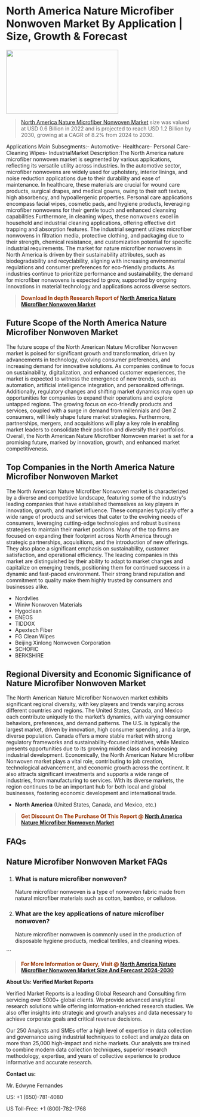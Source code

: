 <p><h1>North America Nature Microfiber Nonwoven Market By Application | Size, Growth & Forecast</h1><p><img class="aligncenter size-medium wp-image-105565" src="https://ffe5etoiles.com/wp-content/uploads/2025/01/MST7-300x171.png" alt="" width="300" height="171" /></p><blockquote><p><a href="https://www.verifiedmarketreports.com/download-sample/?rid=403432&utm_source=Github-NA&utm_medium=361" target="_blank">North America Nature Microfiber Nonwoven Market</a> size was valued at USD 0.6 Billion in 2022 and is projected to reach USD 1.2 Billion by 2030, growing at a CAGR of 8.2% from 2024 to 2030.</p></blockquote>Applications Main Subsegments:- Automotive- Healthcare- Personal Care- Cleaning Wipes- IndustrialMarket Description:The North America nature microfiber nonwoven market is segmented by various applications, reflecting its versatile utility across industries. In the automotive sector, microfiber nonwovens are widely used for upholstery, interior linings, and noise reduction applications due to their durability and ease of maintenance. In healthcare, these materials are crucial for wound care products, surgical drapes, and medical gowns, owing to their soft texture, high absorbency, and hypoallergenic properties. Personal care applications encompass facial wipes, cosmetic pads, and hygiene products, leveraging microfiber nonwovens for their gentle touch and enhanced cleansing capabilities.Furthermore, in cleaning wipes, these nonwovens excel in household and industrial cleaning applications, offering effective dirt trapping and absorption features. The industrial segment utilizes microfiber nonwovens in filtration media, protective clothing, and packaging due to their strength, chemical resistance, and customization potential for specific industrial requirements. The market for nature microfiber nonwovens in North America is driven by their sustainability attributes, such as biodegradability and recyclability, aligning with increasing environmental regulations and consumer preferences for eco-friendly products. As industries continue to prioritize performance and sustainability, the demand for microfiber nonwovens is expected to grow, supported by ongoing innovations in material technology and applications across diverse sectors.</p><blockquote><p><span style="color: #993300;"><strong>Download In depth Research Report of <a href="https://www.verifiedmarketreports.com/download-sample/?rid=403432&utm_source=Github-NA&utm_medium=361">North America Nature Microfiber Nonwoven Market</a></strong></span></p></blockquote><h2>Future Scope of the North America Nature Microfiber Nonwoven Market</h2><p>The future scope of the North American Nature Microfiber Nonwoven market is poised for significant growth and transformation, driven by advancements in technology, evolving consumer preferences, and increasing demand for innovative solutions. As companies continue to focus on sustainability, digitalization, and enhanced customer experiences, the market is expected to witness the emergence of new trends, such as automation, artificial intelligence integration, and personalized offerings. Additionally, regulatory changes and shifting market dynamics may open up opportunities for companies to expand their operations and explore untapped regions. The growing focus on eco-friendly products and services, coupled with a surge in demand from millennials and Gen Z consumers, will likely shape future market strategies. Furthermore, partnerships, mergers, and acquisitions will play a key role in enabling market leaders to consolidate their position and diversify their portfolios. Overall, the North American Nature Microfiber Nonwoven market is set for a promising future, marked by innovation, growth, and enhanced market competitiveness.</p><h2>Top Companies in the North America Nature Microfiber Nonwoven Market</h2><p>The North American Nature Microfiber Nonwoven market is characterized by a diverse and competitive landscape, featuring some of the industry's leading companies that have established themselves as key players in innovation, growth, and market influence. These companies typically offer a wide range of products and services that cater to the evolving needs of consumers, leveraging cutting-edge technologies and robust business strategies to maintain their market positions. Many of the top firms are focused on expanding their footprint across North America through strategic partnerships, acquisitions, and the introduction of new offerings. They also place a significant emphasis on sustainability, customer satisfaction, and operational efficiency. The leading companies in this market are distinguished by their ability to adapt to market changes and capitalize on emerging trends, positioning them for continued success in a dynamic and fast-paced environment. Their strong brand reputation and commitment to quality make them highly trusted by consumers and businesses alike.</p><p><ul><li>Nordvlies </li><li> Winiw Nonwoven Materials </li><li> Hygoclean </li><li> ENEOS </li><li> TIDDOX </li><li> Apextech Fiber </li><li> FG Clean Wipes </li><li> Beijing Xinlong Nonwoven Corporation </li><li> SCHOFIC </li><li> BERKSHIRE</li></ul></p><h2>Regional Diversity and Economic Significance of Nature Microfiber Nonwoven Market</h2><p>The North American Nature Microfiber Nonwoven market exhibits significant regional diversity, with key players and trends varying across different countries and regions. The United States, Canada, and Mexico each contribute uniquely to the market’s dynamics, with varying consumer behaviors, preferences, and demand patterns. The U.S. is typically the largest market, driven by innovation, high consumer spending, and a large, diverse population. Canada offers a more stable market with strong regulatory frameworks and sustainability-focused initiatives, while Mexico presents opportunities due to its growing middle class and increasing industrial development. Economically, the North American Nature Microfiber Nonwoven market plays a vital role, contributing to job creation, technological advancement, and economic growth across the continent. It also attracts significant investments and supports a wide range of industries, from manufacturing to services. With its diverse markets, the region continues to be an important hub for both local and global businesses, fostering economic development and international trade.</p><ul> <li><strong>North America</strong> (United States, Canada, and Mexico, etc.)</li></ul><blockquote><p><span style="color: #993300;"><strong>Get Discount On The Purchase Of This Report @ <a href="https://www.verifiedmarketreports.com/ask-for-discount/?rid=403432&utm_source=Github-NA&utm_medium=361">North America Nature Microfiber Nonwoven Market</a></strong></span></p></blockquote><h2>FAQs</h2><p> <h2>Nature Microfiber Nonwoven Market FAQs</h1> <ol> <li> <h3>What is nature microfiber nonwoven?</div><div></h3> <p>Nature microfiber nonwoven is a type of nonwoven fabric made from natural microfiber materials such as cotton, bamboo, or cellulose.</p> </li> <li> <h3>What are the key applications of nature microfiber nonwoven?</div><div></h3> <p>Nature microfiber nonwoven is commonly used in the production of disposable hygiene products, medical textiles, and cleaning wipes.</p> </li> <!-- Continue with the rest of the FAQs and answers --> </ol></body></html>```</p><blockquote><p><span style="color: #993300;"><strong>For More Information or Query, Visit @ <a href="https://www.verifiedmarketreports.com/product/nature-microfiber-nonwoven-market/">North America Nature Microfiber Nonwoven Market Size And Forecast 2024-2030</a></strong></span></p></blockquote><p><strong>About Us: Verified Market Reports</strong></p><p>Verified Market Reports is a leading Global Research and Consulting firm servicing over 5000+ global clients. We provide advanced analytical research solutions while offering information-enriched research studies. We also offer insights into strategic and growth analyses and data necessary to achieve corporate goals and critical revenue decisions.</p><p>Our 250 Analysts and SMEs offer a high level of expertise in data collection and governance using industrial techniques to collect and analyze data on more than 25,000 high-impact and niche markets. Our analysts are trained to combine modern data collection techniques, superior research methodology, expertise, and years of collective experience to produce informative and accurate research.</p><p><strong>Contact us:</strong></p><p>Mr. Edwyne Fernandes</p><p>US: +1 (650)-781-4080</p><p>US Toll-Free: +1 (800)-782-1768</p>
